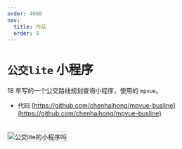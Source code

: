 ```yaml
---
order: 4000
nav:
  title: 作品
  order: 9
---
```


# `公交lite` 小程序

18 年写的一个公交路线规划查询小程序，使用的 `mpvue`。

- 代码 [https://github.com/chenhaihong/mpvue-busline](https://github.com/chenhaihong/mpvue-busline)

<img src="https://tiiit-cn.oss-cn-shenzhen.aliyuncs.com/images/works/transit-lite-wechat-code.jpg" style="margin-top: 20px; border:1px solid #ccc;" title="公交lite的小程序吗" alt="公交lite的小程序吗" />
